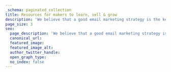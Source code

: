 ```yaml
---
_schema: paginated_collection
title: Resources for makers to learn, sell & grow
description: 'We believe that a good email marketing strategy is the key to growth. So we’re helping you grow your business with tools and resources that make email marketing easy.'
page_size: 3
seo:
  page_description: 'We believe that a good email marketing strategy is the key to growth. So we’re helping you grow your business with tools and resources that make email marketing easy.'
  canonical_url:
  featured_image:
  featured_image_alt:
  author_twitter_handle:
  open_graph_type:
  no_index: false
---
```

